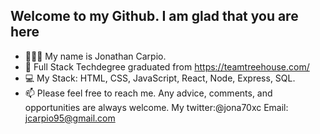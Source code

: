 Welcome to my Github. I am glad that you are here 
- 
- 🙋🏻‍♂️ My name is Jonathan Carpio. 
- 🌱 Full Stack Techdegree graduated from https://teamtreehouse.com/
- 💻 My Stack: HTML, CSS, JavaScript, React, Node, Express, SQL.
- 📫 Please feel free to reach me. Any advice, comments, and opportunities are always welcome. My twitter:@jona70xc Email: jcarpio95@gmail.com


<!---
jona70x/jona70x is a ✨ special ✨ repository because its `README.md` (this file) appears on your GitHub profile.
You can click the Preview link to take a look at your changes.
--->
